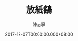 ---
issue: 253
title: 放紙鷂
author: 陳志寧
language: 南四縣
date: 2017-12-07T00:00:00.000+08:00
topic: 抒懷
difficulty: 2
wikidata: Q98096125
wikidata_link: https://www.wikidata.org/wiki/Q98096125
author_wikidata_link: https://www.wikidata.org/wiki/undefined
author_wikidata: Q98096327
---
